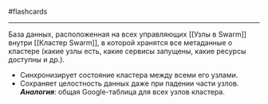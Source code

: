 #flashcards
***
База данных, расположенная на всех управляющих [[Узлы в Swarm]] внутри [[Кластер Swarm]], в которой хранятся все метаданные о кластере (какие узлы есть, какие сервисы запущены, какие ресурсы доступны и др.).
- Синхронизирует состояние кластера между всеми его узлами.
- Сохраняет целостность данных даже при падении части узлов.
***Аналогия***: общая Google-таблица для всех узлов кластера.
<!--SR:!2025-10-09,3,250-->